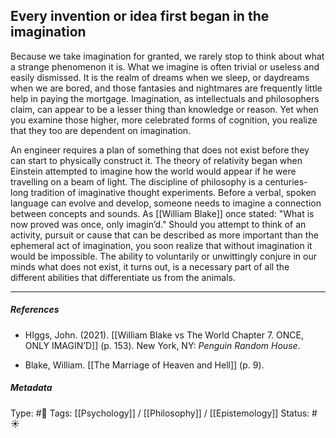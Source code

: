 ## Every invention or idea first began in the imagination  # 

Because we take imagination for granted, we rarely stop to think about what a strange phenomenon it is. What we imagine is often trivial or useless and easily dismissed. It is the realm of dreams when we sleep, or daydreams when we are bored, and those fantasies and nightmares are frequently little help in paying the mortgage. Imagination, as intellectuals and philosophers claim, can appear to be a lesser thing than knowledge or reason. Yet when you examine those higher, more celebrated forms of cognition, you realize that they too are dependent on imagination.

An engineer requires a plan of something that does not exist before they can start to physically construct it. The theory of relativity began when Einstein attempted to imagine how the world would appear if he were travelling on a beam of light. The discipline of philosophy is a centuries-long tradition of imaginative thought experiments. Before a verbal, spoken language can evolve and develop, someone needs to imagine a connection between concepts and sounds. As [[William Blake]] once stated: "What is now proved was once, only imagin’d." Should you attempt to think of an activity, pursuit or cause that can be described as more important than the ephemeral act of imagination, you soon realize that without imagination it would be impossible. The ability to voluntarily or unwittingly conjure in our minds what does not exist, it turns out, is a necessary part of all the different abilities that differentiate us from the animals.

___

##### References

- HIggs, John. (2021). [[William Blake vs The World Chapter 7. ONCE, ONLY IMAGIN’D]] (p. 153). New York, NY: _Penguin Random House_.

- Blake, William. [[The Marriage of Heaven and Hell]] (p. 9). 

##### Metadata

Type: #🔴 
Tags: [[Psychology]] / [[Philosophy]] / [[Epistemology]]
Status: #☀️